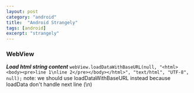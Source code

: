 ```yaml
---
layout: post
category: "android"
title:  "Android Strangely"
tags: [android]
excerpt: "strangely"
---
```


### WebView
***Load html string content***
`webView.loadDataWithBaseURL(null, "<html><body><pre>line 1\nline 2</pre></body></html>", "text/html", "UTF-8", null);`
note: we should use loadDataWithBaseURL instead because loadData don't handle next line (\n) 